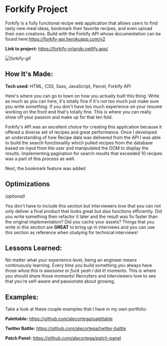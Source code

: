 # Forkify Project

Forkify is a fully functional recipe web application that allows users to find tasty new meal ideas, bookmark their favorite recipes, and even upload their own creations. Build with the Forkify API whose documentation can be found here:https://forkify-api.herokuapp.com/v2

**Link to project:** https://forkify-orlando.netlify.app/

![forkify-gif](https://user-images.githubusercontent.com/99216709/168296642-829a65ee-f83d-44ce-993b-19ff9b96ff6d.gif)

## How It's Made:

**Tech used:** HTML, CSS, Sass, JavaScript, Parcel, Forkify API

Here's where you can go to town on how you actually built this thing. Write as much as you can here, it's totally fine if it's not too much just make sure you write _something_. If you don't have too much experience on your resume working on the front end that's totally fine. This is where you can really show off your passion and make up for that ten fold.

Forkify's API was an excellent choice for creating this application because it offered a diverse set of recipes and great performance. Once I developed an understanding of how Recipe data was delivered from the API I was able to build the search functionality which pulled recipes from the database based on input from the user and manipulated the DOM to display the results. Implementing pagination for search results that exceeded 10 recipes was a part of this process as well.

Next, the bookmark feature was added

## Optimizations

_(optional)_

You don't have to include this section but interviewers _love_ that you can not only deliver a final product that looks great but also functions efficiently. Did you write something then refactor it later and the result was 5x faster than the original implementation? Did you cache your assets? Things that you write in this section are **GREAT** to bring up in interviews and you can use this section as reference when studying for technical interviews!

## Lessons Learned:

No matter what your experience level, being an engineer means continuously learning. Every time you build something you always have those _whoa this is awesome_ or _fuck yeah I did it!_ moments. This is where you should share those moments! Recruiters and interviewers love to see that you're self-aware and passionate about growing.

## Examples:

Take a look at these couple examples that I have in my own portfolio:

**Palettable:** https://github.com/alecortega/palettable

**Twitter Battle:** https://github.com/alecortega/twitter-battle

**Patch Panel:** https://github.com/alecortega/patch-panel
